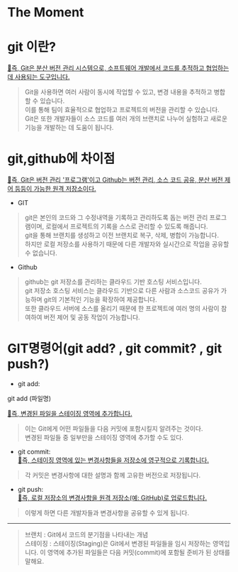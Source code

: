 The Moment
=====================

# git 이란?
<u>📌즉, Git은 분산 버전 관리 시스템으로, 소프트웨어 개발에서 코드를 추적하고 협업하는 데 사용되는 도구입니다.</u>

>   Git을 사용하면 여러 사람이 동시에 작업할 수 있고, 변경 내용을 추적하고 병합할 수 있습니다.</br>
>   이를 통해 팀이 효율적으로 협업하고 프로젝트의 버전을 관리할 수 있습니다.</br>
>   Git은 또한 개발자들이 소스 코드를 여러 개의 브랜치로 나누어 실험하고 새로운 기능을 개발하는 데 도움이 됩니다.</br>

# git,github에 차이점

<u>📌즉, Git은 버전 관리 '프로그램'이고 Github는 버전 관리, 소스 코드 공유, 분산 버전 제어 등등이 가능한 원격 저장소이다.</u>

* GIT 
>   git은 본인의 코드와 그 수정내역을 기록하고 관리하도록 돕는 버전 관리 프로그램이며, 로컬에서 프로젝트의 기록을 스스로 관리할 수 있도록 해줍니다.</br>
>   git을 통해 브랜치를 생성하고 이전 브랜치로 복구, 삭제, 병합이 가능합니다.</br>
>   하지만 로컬 저장소를 사용하기 때문에 다른 개발자와 실시간으로 작업을 공유할 수 없습니다.

* Github

>   github는 git 저장소를 관리하는 클라우드 기반 호스팅 서비스입니다.</br>
>   git 저장소 호스팅 서비스는 클라우드 기반으로 다른 사람과 소스코드 공유가 가능하며 git의 기본적인 기능을 확장하여 제공합니다.</br>
>   또한 클라우드 서버에 소스를 올리기 때문에 한 프로젝트에 여러 명의 사람이 참여하여 버전 제어 및 공동 작업이 가능합니다.</br>

# GIT명령어(git add? , git commit? , git push?)

* git add:</br>

git add (파일명)

<u>📌즉, 변경된 파일을 스테이징 영역에 추가합니다.</u></br>

>   이는 Git에게 어떤 파일들을 다음 커밋에 포함시킬지 알려주는 것이다. </br>
>   변경된 파일들 중 일부만을 스테이징 영역에 추가할 수도 있다.</br>

* git commit:</br>
<u>📌즉, 스테이징 영역에 있는 변경사항들을 저장소에 영구적으로 기록합니다.</u></br>

>   각 커밋은 변경사항에 대한 설명과 함께 고유한 버전으로 저장됩니다.</br>

* git push:</br>
<u>📌즉, 로컬 저장소의 변경사항을 원격 저장소(예: GitHub)로 업로드합니다.</u></br> 

>   이렇게 하면 다른 개발자들과 변경사항을 공유할 수 있게 됩니다.</br>

***

>   브랜치 : Git에서 코드의 분기점을 나타내는 개념</br>
>   스테이징 : 스테이징(Staging)은 Git에서 변경된 파일들을 임시 저장하는 영역입니다. 이 영역에 추가된 파일들은 다음 커밋(commit)에 포함될 준비가 된 상태를 말해요.